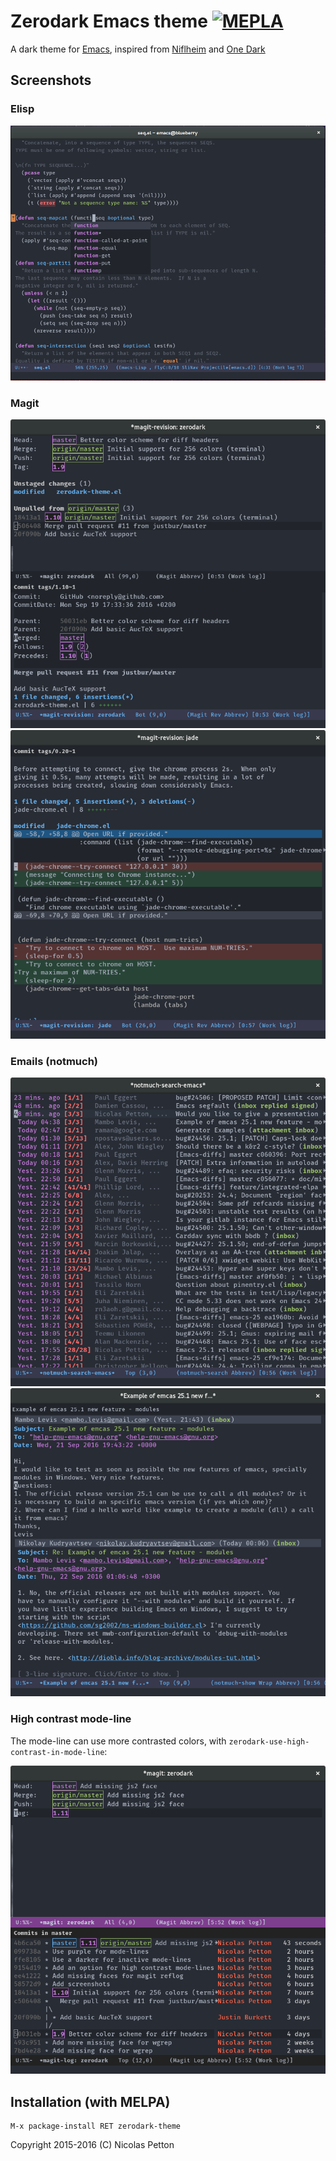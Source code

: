 Zerodark Emacs theme [![MEPLA](http://melpa.org/packages/zerodark-theme-badge.svg)](http://melpa.org/#/zerodark-theme)
===============================================================================

A dark theme for [Emacs](https://www.gnu.org/software/emacs/), inspired from [Niflheim](https://github.com/niflheim-theme/emacs) and [One Dark](https://github.com/atom/one-dark-syntax)

## Screenshots

### Elisp

![Screenshot](screenshot.png)

### Magit

![Screenshot Magit](screenshot-magit.png)
![Screenshot Diff](screenshot-diff.png)

### Emails (notmuch)

![Screenshot Notmuch](screenshot-notmuch-1.png)
![Screenshot Notmuch](screenshot-notmuch-2.png)

### High contrast mode-line

The mode-line can use more contrasted colors, with
`zerodark-use-high-contrast-in-mode-line`:

![Screenshot mode-line](screenshot-high-contrast-mode-line.png)

## Installation (with MELPA)

    M-x package-install RET zerodark-theme

Copyright 2015-2016 (C) Nicolas Petton
